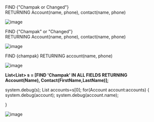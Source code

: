 FIND {"Champak or Changed"}   
RETURNING Account(name, phone), contact(name, phone)

![image](https://user-images.githubusercontent.com/68769644/212906585-3d702626-f8a3-422f-9821-8b5d001a0ded.png)



FIND {"Champak" or "Changed"}   
RETURNING Account(name, phone), contact(name, phone)

![image](https://user-images.githubusercontent.com/68769644/212906350-04a4b3bb-d85b-4552-abfc-d19df6c4e8ef.png)



FIND {champak} RETURNING account(name, phone)

![image](https://user-images.githubusercontent.com/68769644/212905673-f1e2770c-de9d-4d0f-93d0-53bea4008747.png)




**List<List<SObject>> s = [FIND 'Champak' IN ALL FIELDS 
                                      RETURNING Account(Name), Contact(FirstName,LastName)];**

system.debug(s);
List<Account> accounts=s[0];
for(Account account:accounts)
{
    system.debug(account);
    system.debug(account.name);
    
}
  
  ![image](https://user-images.githubusercontent.com/68769644/212905137-fe907f40-eb8c-42bf-88e5-a3d67b1ed3b9.png)
